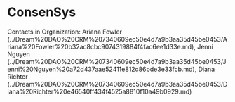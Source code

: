 # ConsenSys

Contacts in Organization: Ariana Fowler (../Dream%20DAO%20CRM%207340609ec50e4d7a9b3aa35d45be0453/Ariana%20Fowler%20b32ac8cbc9074319884f4fac6ee1d33e.md), Jenni Nguyen  (../Dream%20DAO%20CRM%207340609ec50e4d7a9b3aa35d45be0453/Jenni%20Nguyen%20a72d437aae52411e812c86bde3e33fcb.md), Diana Richter (../Dream%20DAO%20CRM%207340609ec50e4d7a9b3aa35d45be0453/Diana%20Richter%20e46540ff434f4525a8810f10a49b0929.md)